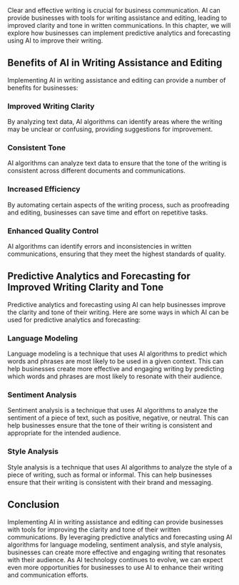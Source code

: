 
Clear and effective writing is crucial for business communication. AI can provide businesses with tools for writing assistance and editing, leading to improved clarity and tone in written communications. In this chapter, we will explore how businesses can implement predictive analytics and forecasting using AI to improve their writing.

Benefits of AI in Writing Assistance and Editing
------------------------------------------------

Implementing AI in writing assistance and editing can provide a number of benefits for businesses:

### Improved Writing Clarity

By analyzing text data, AI algorithms can identify areas where the writing may be unclear or confusing, providing suggestions for improvement.

### Consistent Tone

AI algorithms can analyze text data to ensure that the tone of the writing is consistent across different documents and communications.

### Increased Efficiency

By automating certain aspects of the writing process, such as proofreading and editing, businesses can save time and effort on repetitive tasks.

### Enhanced Quality Control

AI algorithms can identify errors and inconsistencies in written communications, ensuring that they meet the highest standards of quality.

Predictive Analytics and Forecasting for Improved Writing Clarity and Tone
--------------------------------------------------------------------------

Predictive analytics and forecasting using AI can help businesses improve the clarity and tone of their writing. Here are some ways in which AI can be used for predictive analytics and forecasting:

### Language Modeling

Language modeling is a technique that uses AI algorithms to predict which words and phrases are most likely to be used in a given context. This can help businesses create more effective and engaging writing by predicting which words and phrases are most likely to resonate with their audience.

### Sentiment Analysis

Sentiment analysis is a technique that uses AI algorithms to analyze the sentiment of a piece of text, such as positive, negative, or neutral. This can help businesses ensure that the tone of their writing is consistent and appropriate for the intended audience.

### Style Analysis

Style analysis is a technique that uses AI algorithms to analyze the style of a piece of writing, such as formal or informal. This can help businesses ensure that their writing is consistent with their brand and messaging.

Conclusion
----------

Implementing AI in writing assistance and editing can provide businesses with tools for improving the clarity and tone of their written communications. By leveraging predictive analytics and forecasting using AI algorithms for language modeling, sentiment analysis, and style analysis, businesses can create more effective and engaging writing that resonates with their audience. As AI technology continues to evolve, we can expect even more opportunities for businesses to use AI to enhance their writing and communication efforts.
